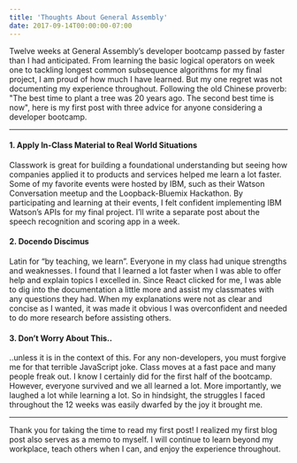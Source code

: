 ```yaml
---
title: 'Thoughts About General Assembly'
date: 2017-09-14T00:00:00-07:00
---
```

Twelve weeks at General Assembly’s developer bootcamp passed by faster than I had anticipated. From learning the basic logical operators on week one to tackling longest common subsequence algorithms for my final project, I am proud of how much I have learned. But my one regret was not documenting my experience throughout. Following the old Chinese proverb: "The best time to plant a tree was 20 years ago. The second best time is now", here is my first post with three advice for anyone considering a developer bootcamp.
****
#### 1. Apply In-Class Material to Real World Situations

Classwork is great for building a foundational understanding but seeing how companies applied it to products and services helped me learn a lot faster. Some of my favorite events were hosted by IBM, such as their Watson Conversation meetup and the Loopback-Bluemix Hackathon. By participating and learning at their events, I felt confident implementing IBM Watson’s APIs for my final project. I’ll write a separate post about the speech recognition and scoring app in a week.

#### 2. Docendo Discimus

Latin for “by teaching, we learn”. Everyone in my class had unique strengths and weaknesses. I found that I learned a lot faster when I was able to offer help and explain topics I excelled in. Since React clicked for me, I was able to dig into the documentation a little more and assist my classmates with any questions they had. When my explanations were not as clear and concise as I wanted, it was made it obvious I was overconfident and needed to do more research before assisting others.

#### 3. Don’t Worry About This..

..unless it is in the context of this. For any non-developers, you must forgive me for that terrible JavaScript joke. Class moves at a fast pace and many people freak out. I know I certainly did for the first half of the bootcamp. However, everyone survived and we all learned a lot. More importantly, we laughed a lot while learning a lot. So in hindsight, the struggles I faced throughout the 12 weeks was easily dwarfed by the joy it brought me.
****
Thank you for taking the time to read my first post! I realized my first blog post also serves as a memo to myself. I will continue to learn beyond my workplace, teach others when I can, and enjoy the experience throughout.
